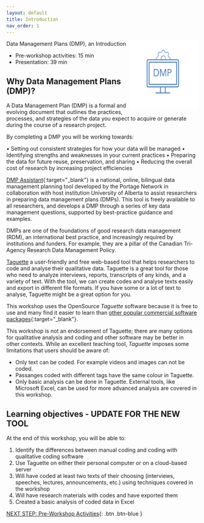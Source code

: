 ```yaml
---
layout: default
title: Introduction 
nav_order: 1
---
```

<img src="images/dmp.jpg" style="float:right;width:180px;height:180px;"> 

Data Management Plans (DMP), an Introduction

- Pre-workshop activities: 15 min 
- Presentation: 39 min

## Why Data Management Plans (DMP)? 

A Data Management Plan (DMP) is a formal and evolving document that outlines the practices, processes, and strategies of the data you expect to acquire or generate during the course of a research project.

By completing a DMP you will be working towards:

•    Setting out consistent strategies for how your data will be managed
•    Identifying strengths and weaknesses in your current practices 
•    Preparing the data for future reuse, preservation, and sharing
•    Reducing the overall cost of research by increasing project efficiencies

 [DMP Assistant](https://assistant.portagenetwork.ca/){:target="_blank"} is a national, online, bilingual data management planning tool developed by the Portage Network in collaboration with host institution University of Alberta to assist researchers in preparing data management plans (DMPs). This tool is freely available to all researchers, and develops a DMP through a series of key data management questions, supported by best-practice guidance and examples.

DMPs are one of the foundations of good research data management (RDM), an international best practice, and increasingly required by institutions and funders. For example, they are a pillar of the Canadian Tri-Agency Research Data Management Policy.
 
 [Taguette](https://taguette.org/) a user-friendly and free web-based tool that helps researchers to code and analyse their qualitative data. Taguette is a great tool for those who need to analyze interviews, reports, transcripts of any kinds, and a variety of text. With the tool, we can create codes and analyse texts easily and export in different file formats. If you have some or a lot of text to analyse, Taguette might be a great option for you.

This workshop uses the OpenSource _Taguette_ software because it is free to use and many find it easier to learn than [other popular commercial software packages](https://en.wikipedia.org/wiki/Computer-assisted_qualitative_data_analysis_software){:target="_blank"}. 

This workshop is not an endorsement of Taguette; there are many options for qualitative analysis and coding and other software may be better in other contexts. While an excellent teaching tool, _Taguette_ imposes some limitations that users should be aware of:

- Only text can be coded. For example videos and images can not be coded.
- Passanges coded with different tags have the same colour in Taguette. 
- Only basic analysis can be done in Taguette. External tools, like Microsoft Excel, can be used for more advanced analysis are covered in this workshop.

## Learning objectives - UPDATE FOR THE NEW TOOL

At the end of this workshop, you will be able to:

1. Identify the differences between manual coding and coding with qualitative coding software
2. Use Taguette on either their personal computer or on a cloud-based server
3. Will have coded at least two texts of their choosing (interviews, speeches, lectures, announcements, etc.) using techniques covered in the workshop
4. Will have research materials with codes and have exported them
5. Created a basic analysis of coded data in Excel
 
[NEXT STEP: Pre-Workshop Activities](pre-workshop.html){: .btn .btn-blue }
